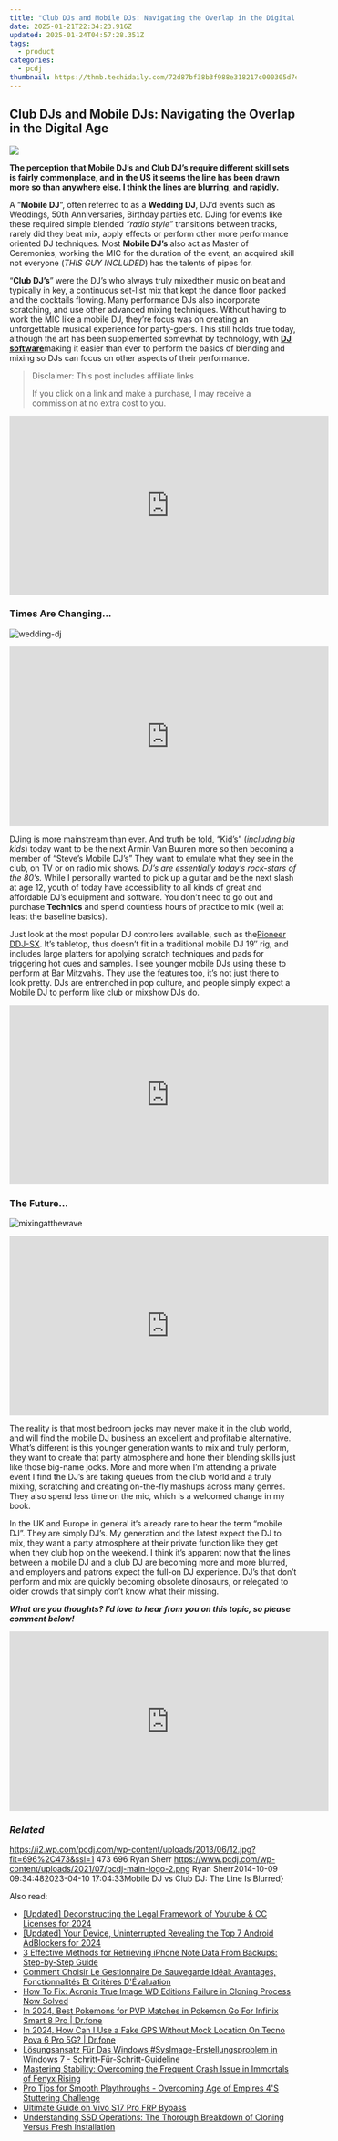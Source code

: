 ```yaml
---
title: "Club DJs and Mobile DJs: Navigating the Overlap in the Digital Age"
date: 2025-01-21T22:34:23.916Z
updated: 2025-01-24T04:57:28.351Z
tags:
  - product
categories:
  - pcdj
thumbnail: https://thmb.techidaily.com/72d87bf38b3f988e318217c000305d7e3da283a047b864a8cf5c572968e745b4.jpg
---
```


## Club DJs and Mobile DJs: Navigating the Overlap in the Digital Age

[![](https://i2.wp.com/pcdj.com/wp-content/uploads/2013/06/12.jpg?resize=696%2C270&ssl=1)](https://i2.wp.com/pcdj.com/wp-content/uploads/2013/06/12.jpg?fit=696%2C473&ssl=1 "12")

**The perception that Mobile DJ’s and Club DJ’s require different skill sets is fairly commonplace, and in the US it seems the line has been drawn more so than anywhere else. I think the lines are blurring, and rapidly.** 

A “**Mobile DJ**“, often referred to as a **Wedding DJ**, DJ’d events such as Weddings, 50th Anniversaries, Birthday parties etc. DJing for events like these required simple blended _“radio style”_ transitions between tracks, rarely did they beat mix, apply effects or perform other more performance oriented DJ techniques. Most **Mobile DJ’s** also act as Master of Ceremonies, working the MIC for the duration of the event, an acquired skill not everyone (_THIS GUY INCLUDED_) has the talents of pipes for.

“**Club DJ’s**” were the DJ’s who always truly mixedtheir music on beat and typically in key, a continuous set-list mix that kept the dance floor packed and the cocktails flowing. Many performance DJs also incorporate scratching, and use other advanced mixing techniques. Without having to work the MIC like a mobile DJ, they’re focus was on creating an unforgettable musical experience for party-goers. This still holds true today, although the art has been supplemented somewhat by technology, with [**DJ software**](https://tools.techidaily.com/pcdj/products/)making it easier than ever to perform the basics of blending and mixing so DJs can focus on other aspects of their performance.

>  Disclaimer: This post includes affiliate links
>
>  If you click on a link and make a purchase, I may receive a commission at no extra cost to you.
>

<!-- affiliate ads begin -->
<iframe width="560" height="315" src="https://www.youtube.com/embed/4qA2pGQ5qmw?si=1mAA9WTi2Z5F7n6s" title="YouTube video player" frameborder="0" allow="accelerometer; autoplay; clipboard-write; encrypted-media; gyroscope; picture-in-picture; web-share" referrerpolicy="strict-origin-when-cross-origin" allowfullscreen></iframe>
<!-- affiliate ads end -->

### **Times Are Changing…**

![](https://i0.wp.com/www.pcdj.com/wp-content/uploads/2014/10/wedding-dj-300x199.jpeg?resize=300%2C199&ssl=1 "wedding-dj")

<!-- affiliate ads begin -->
<iframe width="560" height="315" src="https://www.youtube.com/embed/S3Th6oa_isA?si=TTQ013BB9beUM4x6" title="YouTube video player" frameborder="0" allow="accelerometer; autoplay; clipboard-write; encrypted-media; gyroscope; picture-in-picture; web-share" referrerpolicy="strict-origin-when-cross-origin" allowfullscreen></iframe>
<!-- affiliate ads end -->

DJing is more mainstream than ever. And truth be told, “Kid’s” (_including big kids_) today want to be the next Armin Van Buuren more so then becoming a member of “Steve’s Mobile DJ’s” They want to emulate what they see in the club, on TV or on radio mix shows. _DJ’s are essentially today’s rock-stars of the 80’s._ While I personally wanted to pick up a guitar and be the next slash at age 12, youth of today have accessibility to all kinds of great and affordable DJ’s equipment and software. You don’t need to go out and purchase **Technics** and spend countless hours of practice to mix (well at least the baseline basics).

Just look at the most popular DJ controllers available, such as the[Pioneer DDJ-SX](https://tools.techidaily.com/pcdj/products/). It’s tabletop, thus doesn’t fit in a traditional mobile DJ 19″ rig, and includes large platters for applying scratch techniques and pads for triggering hot cues and samples. I see younger mobile DJs using these to perform at Bar Mitzvah’s. They use the features too, it’s not just there to look pretty. DJs are entrenched in pop culture, and people simply expect a Mobile DJ to perform like club or mixshow DJs do.

<!-- affiliate ads begin -->
<iframe width="560" height="315" src="https://www.youtube.com/embed/fm0XhU5H8R4?si=cFPk6XK3X3CQSI7Y" title="YouTube video player" frameborder="0" allow="accelerometer; autoplay; clipboard-write; encrypted-media; gyroscope; picture-in-picture; web-share" referrerpolicy="strict-origin-when-cross-origin" allowfullscreen></iframe>
<!-- affiliate ads end -->

### The Future…

![](https://i0.wp.com/www.pcdj.com/wp-content/uploads/2014/08/mixingatthewave-300x263.jpg?resize=300%2C263&ssl=1 "mixingatthewave")

<!-- affiliate ads begin -->
<iframe width="560" height="315" src="https://www.youtube.com/embed/bofw6eJA7Bg?si=HM2gKZGH4L1otw3e" title="YouTube video player" frameborder="0" allow="accelerometer; autoplay; clipboard-write; encrypted-media; gyroscope; picture-in-picture; web-share" referrerpolicy="strict-origin-when-cross-origin" allowfullscreen></iframe>
<!-- affiliate ads end -->

The reality is that most bedroom jocks may never make it in the club world, and will find the mobile DJ business an excellent and profitable alternative. What’s different is this younger generation wants to mix and truly perform, they want to create that party atmosphere and hone their blending skills just like those big-name jocks. More and more when I’m attending a private event I find the DJ’s are taking queues from the club world and a truly mixing, scratching and creating on-the-fly mashups across many genres. They also spend less time on the mic, which is a welcomed change in my book.

In the UK and Europe in general it’s already rare to hear the term “mobile DJ”. They are simply DJ’s. My generation and the latest expect the DJ to mix, they want a party atmosphere at their private function like they get when they club hop on the weekend. I think it’s apparent now that the lines between a mobile DJ and a club DJ are becoming more and more blurred, and employers and patrons expect the full-on DJ experience. DJ’s that don’t perform and mix are quickly becoming obsolete dinosaurs, or relegated to older crowds that simply don’t know what their missing.

_**What are you thoughts? I’d love to hear from you on this topic, so please comment below!**_ 

<!-- affiliate ads begin -->
<iframe width="560" height="315" src="https://www.youtube.com/embed/g6xXIR_Uh1A?si=TMXzklPEY50MUM05" title="YouTube video player" frameborder="0" allow="accelerometer; autoplay; clipboard-write; encrypted-media; gyroscope; picture-in-picture; web-share" referrerpolicy="strict-origin-when-cross-origin" allowfullscreen></iframe>
<!-- affiliate ads end -->

### _Related_

https://i2.wp.com/pcdj.com/wp-content/uploads/2013/06/12.jpg?fit=696%2C473&ssl=1 473 696 Ryan Sherr https://www.pcdj.com/wp-content/uploads/2021/07/pcdj-main-logo-2.png Ryan Sherr2014-10-09 09:34:482023-04-10 17:04:33Mobile DJ vs Club DJ: The Line Is Blurred}

<ins class="adsbygoogle"
     style="display:block"
     data-ad-format="autorelaxed"
     data-ad-client="ca-pub-7571918770474297"
     data-ad-slot="1223367746"></ins>

<ins class="adsbygoogle"
     style="display:block"
     data-ad-client="ca-pub-7571918770474297"
     data-ad-slot="8358498916"
     data-ad-format="auto"
     data-full-width-responsive="true"></ins>

<span class="atpl-alsoreadstyle">Also read:</span>
<div><ul>
<li><a href="https://eaxpv-info.techidaily.com/updated-deconstructing-the-legal-framework-of-youtube-and-cc-licenses-for-2024/"><u>[Updated] Deconstructing the Legal Framework of Youtube & CC Licenses for 2024</u></a></li>
<li><a href="https://youtube-blog.techidaily.com/ed-your-device-uninterrupted-revealing-the-top-7-android-adblockers-for-2024/"><u>[Updated] Your Device, Uninterrupted Revealing the Top 7 Android AdBlockers for 2024</u></a></li>
<li><a href="https://discover-bits.techidaily.com/3-effective-methods-for-retrieving-iphone-note-data-from-backups-step-by-step-guide/"><u>3 Effective Methods for Retrieving iPhone Note Data From Backups: Step-by-Step Guide</u></a></li>
<li><a href="https://discover-bits.techidaily.com/comment-choisir-le-gestionnaire-de-sauvegarde-ideal-avantages-fonctionnalites-et-criteres-devaluation/"><u>Comment Choisir Le Gestionnaire De Sauvegarde Idéal: Avantages, Fonctionnalités Et Critères D'Évaluation</u></a></li>
<li><a href="https://discover-bits.techidaily.com/how-to-fix-acronis-true-image-wd-editions-failure-in-cloning-process-now-solved/"><u>How To Fix: Acronis True Image WD Editions Failure in Cloning Process Now Solved</u></a></li>
<li><a href="https://android-pokemon-go.techidaily.com/in-2024-best-pokemons-for-pvp-matches-in-pokemon-go-for-infinix-smart-8-pro-drfone-by-drfone-virtual-android/"><u>In 2024, Best Pokemons for PVP Matches in Pokemon Go For Infinix Smart 8 Pro | Dr.fone</u></a></li>
<li><a href="https://review-topics.techidaily.com/in-2024-how-can-i-use-a-fake-gps-without-mock-location-on-tecno-pova-6-pro-5g-drfone-by-drfone-virtual-android/"><u>In 2024, How Can I Use a Fake GPS Without Mock Location On Tecno Pova 6 Pro 5G? | Dr.fone</u></a></li>
<li><a href="https://discover-bits.techidaily.com/losungsansatz-fur-das-windows-sysimage-erstellungsproblem-in-windows-7-schritt-fur-schritt-guideline/"><u>Lösungsansatz Für Das Windows #SysImage-Erstellungsproblem in Windows 7 - Schritt-Für-Schritt-Guideline</u></a></li>
<li><a href="https://win-blog.techidaily.com/mastering-stability-overcoming-the-frequent-crash-issue-in-immortals-of-fenyx-rising/"><u>Mastering Stability: Overcoming the Frequent Crash Issue in Immortals of Fenyx Rising</u></a></li>
<li><a href="https://win-answers.techidaily.com/pro-tips-for-smooth-playthroughs-overcoming-age-of-empires-4s-stuttering-challenge/"><u>Pro Tips for Smooth Playthroughs - Overcoming Age of Empires 4'S Stuttering Challenge</u></a></li>
<li><a href="https://bypass-frp.techidaily.com/ultimate-guide-on-vivo-s17-pro-frp-bypass-by-drfone-android/"><u>Ultimate Guide on Vivo S17 Pro FRP Bypass</u></a></li>
<li><a href="https://discover-bits.techidaily.com/understanding-ssd-operations-the-thorough-breakdown-of-cloning-versus-fresh-installation/"><u>Understanding SSD Operations: The Thorough Breakdown of Cloning Versus Fresh Installation</u></a></li>
</ul></div>

